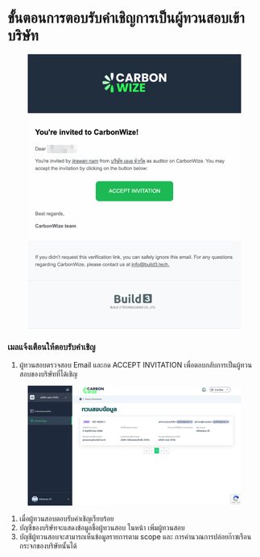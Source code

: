 # ขั้นตอนการตอบรับคำเชิญการเป็นผู้ทวนสอบเข้าบริษัท

<figure><img src="../.gitbook/assets/image (4) (1) (1) (1) (1) (1).png" alt=""><figcaption></figcaption></figure>

### เมลแจ้งเตือนให้ตอบรับคำเชิญ

1. ผู้ทวนสอบตรวจสอบ Email และกด ACCEPT INVITATION เพื่อตอบกลับการเป็นผู้ทวนสอบของบริษัทที่ได้เชิญ



<figure><img src="../.gitbook/assets/image (5) (1) (1) (1) (1).png" alt=""><figcaption></figcaption></figure>

1. เมื่อผู้ทวนสอบตอบรับคำเชิญเรียบร้อย
2. บัญชีของบริษัทจะแสดงข้อมูลชื่อผู้ทวนสอบ ในหน้า เพิ่มผู้ทวนสอบ
3. บัญชีผู้ทวนสอบจะสามารถเห็นข้อมูลรายการตาม scope และ การคำนวณการปล่อยก๊าซเรือนกระจกของบริษัทนั้นได้
